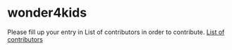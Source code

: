 # wonder4kids

Please fill up your entry in List of contributors in order to contribute.
[List of contributors](https://github.com/Wonder4Kids/wonder4kids/blob/main/List%20of%20contributors.txt)
